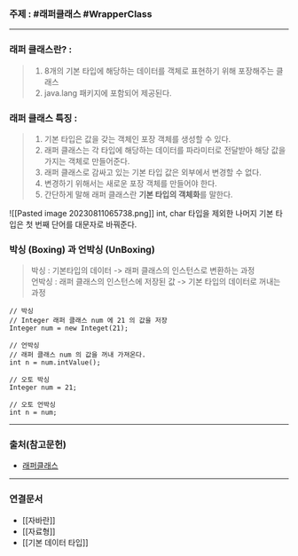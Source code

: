 ### 주제 : #래퍼클래스 #WrapperClass

___

### 래퍼 클래스란? : 

> 1. 8개의 기본 타입에 해당하는 데이터를 객체로 표현하기 위해 포장해주는 클래스
> 2. java.lang 패키지에 포함되어 제공된다.

### 래퍼 클래스 특징 : 

> 1. 기본 타입은 값을 갖는 객체인 포장 객체를 생성할 수 있다.
> 2. 래퍼 클래스는 각 타입에 해당하는 데이터를 파라미터로 전달받아 해당 값을 가지는 객체로 만들어준다.  
> 3. 래퍼 클래스로 감싸고 있는 기본 타입 값은 외부에서 변경할 수 없다.  
> 4. 변경하기 위해서는 새로운 포장 객체를 만들어야 한다.
> 5. 간단하게 말해 래퍼 클래스란 **기본 타입의 객체화**를 말한다.

![[Pasted image 20230811065738.png]]
int, char 타입을 제외한 나머지 기본 타입은 첫 번째 단어를 대문자로 바꿔준다.

### 박싱 (Boxing) 과 언박싱 (UnBoxing)

> 박싱 : 기본타입의 데이터 -> 래퍼 클래스의 인스턴스로 변환하는 과정  
> 언박싱 : 래퍼 클래스의 인스턴스에 저장된 값 -> 기본 타입의 데이터로 꺼내는 과정

```
// 박싱
// Integer 래퍼 클래스 num 에 21 의 값을 저장
Integer num = new Integet(21);

// 언박싱
// 래퍼 클래스 num 의 값을 꺼내 가져온다.
int n = num.intValue();
```

```
// 오토 박싱
Integer num = 21;

// 오토 언박싱
int n = num;
```

___

### 출처(참고문헌)

- [래퍼클래스](https://jaynamm.tistory.com/entry/JAVA-%EB%9E%98%ED%8D%BC-%ED%81%B4%EB%9E%98%EC%8A%A4-Wrapper-Class)

___

### 연결문서

- [[자바란]]
- [[자료형]]
- [[기본 데이터 타입]]

